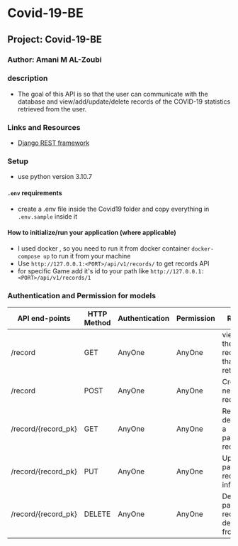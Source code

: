 # Covid-19-BE

## Project: Covid-19-BE

### Author: Amani M AL-Zoubi

### description
- The goal of this API is so that the user can communicate with the database and view/add/update/delete records of the COVID-19 statistics retrieved from the user. 

### Links and Resources

- [Django REST framework](https://www.django-rest-framework.org/)

### Setup

- use python version 3.10.7

#### `.env` requirements 
- create a .env file inside the Covid19 folder and copy everything in `.env.sample` inside it 

#### How to initialize/run your application (where applicable)
- I used docker , so you need to run it from docker container
    `docker-compose up` to run it from your machine 
- Use `http://127.0.0.1:<PORT>/api/v1/records/` to get records API 
- for specific Game add it's id to your path like `http://127.0.0.1:<PORT>/api/v1/records/1`

### Authentication and Permission for models


| API end-points        | HTTP Method   | Authentication  | Permission  | Result                                       |
|---------------------- |-------------  |------------   |------------  |------------------------------------------     |
| /record                 | GET           | AnyOne          | AnyOne        |  view all the records that are retrieved                  |
| /record                 | POST          | AnyOne          | AnyOne         | Create new record                                |
| /record/{record_pk}       | GET           | AnyOne          | AnyOne         | Retrieve details of a particular record         |
| /record/{record_pk}       | PUT           | AnyOne          | AnyOne         | Update a particular record's info               |
| /record/{record_pk}       | DELETE        | AnyOne          | AnyOne         | Delete a particular record's details from DB    |
